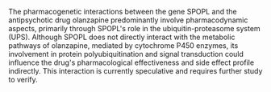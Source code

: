 The pharmacogenetic interactions between the gene SPOPL and the antipsychotic drug olanzapine predominantly involve pharmacodynamic aspects, primarily through SPOPL's role in the ubiquitin-proteasome system (UPS). Although SPOPL does not directly interact with the metabolic pathways of olanzapine, mediated by cytochrome P450 enzymes, its involvement in protein polyubiquitination and signal transduction could influence the drug's pharmacological effectiveness and side effect profile indirectly. This interaction is currently speculative and requires further study to verify.